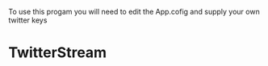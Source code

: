 To use this progam you will need to edit the App.cofig and supply your own twitter keys

# TwitterStream